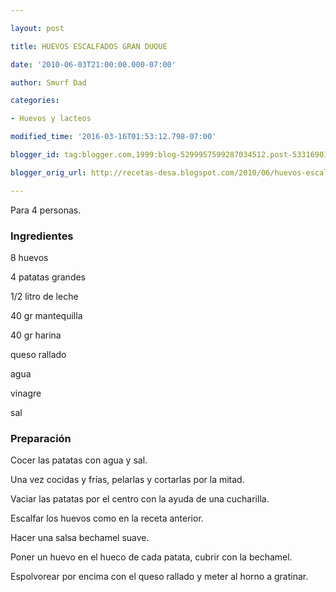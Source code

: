```yaml
---

layout: post

title: HUEVOS ESCALFADOS GRAN DUQUE

date: '2010-06-03T21:00:00.000-07:00'

author: Smurf Dad

categories:

- Huevos y lacteos

modified_time: '2016-03-16T01:53:12.798-07:00'

blogger_id: tag:blogger.com,1999:blog-5299957599287034512.post-5331690144482076957

blogger_orig_url: http://recetas-desa.blogspot.com/2010/06/huevos-escalfados-gran-duque.html

---
```


Para 4 personas.

<h3>Ingredientes</h3>

8 huevos

4 patatas grandes

1/2 litro de leche

40 gr mantequilla

40 gr harina

queso rallado

agua

vinagre

sal

<h3>Preparación</h3>

Cocer las patatas con agua y sal.

Una vez cocidas y frías, pelarlas y cortarlas por la mitad.

Vaciar las patatas por el centro con la ayuda de una cucharilla.

Escalfar los huevos como en la receta anterior.

Hacer una salsa bechamel suave.

Poner un huevo en el hueco de cada patata, cubrir con la bechamel.

Espolvorear por encima con el queso rallado y meter al horno a gratinar.

